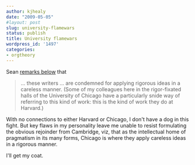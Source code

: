 ```yaml
---
author: kjhealy
date: "2009-05-05"
#layout: post
slug: university-flamewars
status: publish
title: University flamewars
wordpress_id: '1497'
categories:
- orgtheory
---
```


Sean [remarks below](http://orgtheory.wordpress.com/2009/05/04/richard-florida-for-president/) that

> ... these writers … are condemned for applying rigorous ideas in a careless manner. (Some of my colleagues here in the rigor-fixated halls of the University of Chicago have a particularly snide way of referring to this kind of work: this is the kind of work they do at Harvard.)

With no connections to either Harvard or Chicago, I don't have a dog in this fight. But key flaws in my personality leave me unable to resist formulating the obvious rejoinder from Cambridge, viz, that as the intellectual home of pragmatism in its many forms, Chicago is where they apply careless ideas in a rigorous manner.

I'll get my coat.

